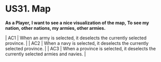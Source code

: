 # US31. Map

**As a Player,**
**I want to see a nice visualization of the map,**
**To see my nation, other nations, my armies, other armies.**

| AC1 | When an army is selected, it deselects the currently selected province. |
| AC2 | When a navy is selected, it deselects the currently selected province. |
| AC3 | When a province is selected, it deselects the currently selected armies and navies. |


